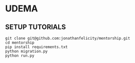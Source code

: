 # UDEMA

## SETUP TUTORIALS

```
git clone git@github.com:jonathanfelicity/mentorship.git
cd mentorship
pip install requirements.txt
python migration.py
python run.py
```